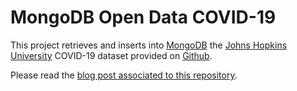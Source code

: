 # MongoDB Open Data COVID-19

This project retrieves and inserts into [MongoDB](http://mongodb.com/) the [Johns Hopkins University](https://www.jhu.edu/) COVID-19 dataset provided on [Github](https://github.com/CSSEGISandData/COVID-19).

Please read the [blog post associated to this repository](https://developer.mongodb.com/article/johns-hopkins-university-covid-19-data-atlas).
